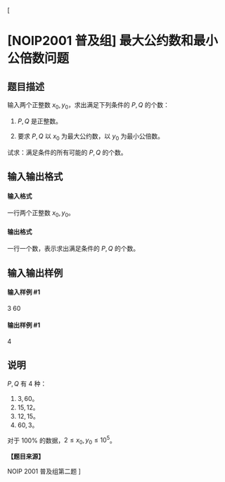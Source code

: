 [
# [NOIP2001 普及组] 最大公约数和最小公倍数问题
## 题目描述
输入两个正整数 $x_0, y_0$，求出满足下列条件的 $P, Q$ 的个数：

1. $P,Q$ 是正整数。

2. 要求 $P, Q$ 以 $x_0$ 为最大公约数，以 $y_0$ 为最小公倍数。

试求：满足条件的所有可能的 $P, Q$ 的个数。
## 输入输出格式
#### 输入格式

一行两个正整数 $x_0, y_0$。
#### 输出格式

一行一个数，表示求出满足条件的 $P, Q$ 的个数。
## 输入输出样例
#### 输入样例 #1
3 60

#### 输出样例 #1
4

## 说明
$P,Q$ 有 $4$ 种：

1. $3, 60$。
2. $15, 12$。
3. $12, 15$。
4. $60, 3$。

对于 $100\%$ 的数据，$2 \le x_0, y_0 \le {10}^5$。

**【题目来源】**

NOIP 2001 普及组第二题
]